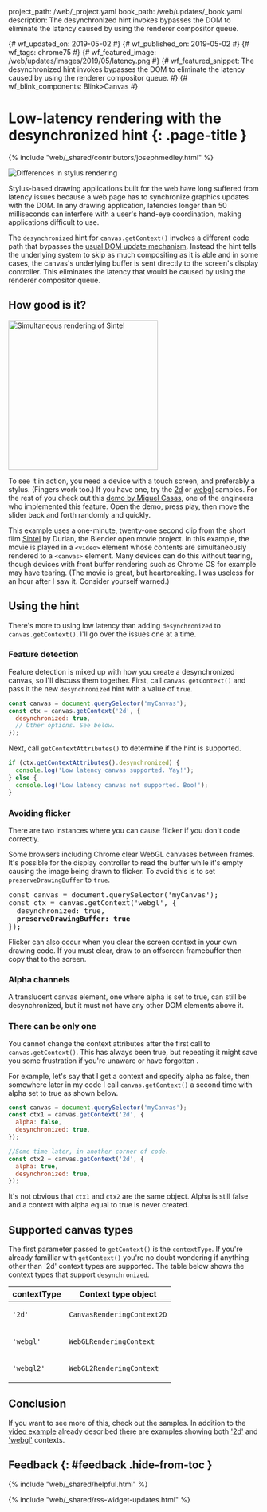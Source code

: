project_path: /web/_project.yaml
book_path: /web/updates/_book.yaml
description: The desynchronized hint invokes bypasses the DOM to eliminate the latency caused by using the renderer compositor queue.

{# wf_updated_on: 2019-05-02 #}
{# wf_published_on: 2019-05-02 #}
{# wf_tags: chrome75 #}
{# wf_featured_image: /web/updates/images/2019/05/latency.png #}
{# wf_featured_snippet: The desynchronized hint invokes bypasses the DOM to eliminate the latency caused by using the renderer compositor queue. #}
{# wf_blink_components: Blink>Canvas #}

# Low-latency rendering with the desynchronized hint {: .page-title }

{% include "web/_shared/contributors/josephmedley.html" %}

<img src="/web/updates/images/2019/05/latency.png" class="hint-image attempt-right" alt="Differences in stylus rendering">

<style>
.hint {
  height: 150px;
  width: auto;
}
</style>

Stylus-based drawing applications built for the web have long suffered from
latency issues because a web page has to synchronize graphics updates with the
DOM. In any drawing application, latencies longer than 50 milliseconds can
interfere with a user's hand-eye coordination, making applications difficult to
use.   

The `desynchronized` hint for `canvas.getContext()` invokes a different code
path that bypasses the [usual DOM update
mechanism](https://docs.google.com/presentation/d/1boPxbgNrTU0ddsc144rcXayGA_WF53k96imRH8Mp34Y/edit#slide=id.p).
Instead the hint tells the underlying system to skip as much compositing as it
is able and in some cases, the canvas's underlying buffer is sent directly to
the screen's display controller. This eliminates the latency that would be
caused by using the renderer compositor queue.

## How good is it?

<img src="/web/updates/images/2019/05/sintel.png" class="sintel attempt-right" alt="Simultaneous rendering of Sintel">

<style>
.sintel {
  height: 300px;
  width: auto;
}
</style>

To see it in action, you need a device with a touch screen, and preferably a
stylus. (Fingers work too.) If you have one, try the
[2d](https://www.google.com/url?q=https://codepen.io/miguelao/full/ZjJNNw&sa=D&ust=1556721118370000&usg=AFQjCNGjpffZOOmf99D_ixBGNlYHGLiF7w)
or
[webgl](https://www.google.com/url?q=https://codepen.io/miguelao/full/WKZaqd&sa=D&ust=1556721118370000&usg=AFQjCNGcfmYlh3Serjw0d8o4isSYv8eywg)
samples. For the rest of you check out this [demo by Miguel
Casas](https://codepen.io/miguelao/full/mLLKLg), one of the engineers who
implemented this feature. Open the demo, press play, then move the slider back
and forth randomly and quickly. 

This example uses a one-minute, twenty-one second clip from the short film
[Sintel](https://durian.blender.org/download/) by Durian, the Blender open movie
project. In this example, the movie is played in a `<video>` element whose
contents are simultaneously rendered to a `<canvas>` element.  Many devices can
do this without tearing, though devices with front buffer rendering such as
Chrome OS for example may have tearing. (The movie is great, but heartbreaking.
I was useless for an hour after I saw it. Consider yourself warned.)

## Using the hint

There's more to using low latency than adding `desynchronized` to 
`canvas.getContext()`. I'll go over the issues one at a time.

### Feature detection 

Feature detection is mixed up with how you create a desynchronized canvas, so
I'll discuss them together. First, call `canvas.getContext()` and pass it the
new `desynchronized` hint with a value of `true`. 

```javascript
const canvas = document.querySelector('myCanvas');
const ctx = canvas.getContext('2d', { 
  desynchronized: true,
  // Other options. See below.
});
```

Next, call `getContextAttributes()` to determine if the hint is supported. 

```javascript
if (ctx.getContextAttributes().desynchronized) {
  console.log('Low latency canvas supported. Yay!');
} else {
  console.log('Low latency canvas not supported. Boo!');
}
```

### Avoiding flicker

There are two instances where you can cause flicker if you don't code correctly.
  
Some browsers including Chrome clear WebGL canvases between frames. It's
possible for the display controller to read the buffer while it's empty causing
the image being drawn to flicker. To avoid this is to set
`preserveDrawingBuffer` to `true`.

<pre class="prettyprint lang-JavaScript">const canvas = document.querySelector('myCanvas');
const ctx = canvas.getContext('webgl', { 
  desynchronized: true,
  <strong>preserveDrawingBuffer: true</strong>
});</pre>

Flicker can also occur when you clear the screen context in your own drawing
code.  If you must clear, draw to an offscreen framebuffer then copy that to the
screen. 

### Alpha channels

A translucent canvas element, one where alpha is set to true, can still be
desynchronized, but it must not have any other DOM elements above it.

### There can be only one

You cannot change the context attributes after the first call to
`canvas.getContext()`. This has always been true, but repeating it might save
you some frustration if you're unaware or have forgotten . 

For example, let's say that I get a context and specify alpha as false, then
somewhere later in my code I call `canvas.getContext()` a second time with alpha
set to true as shown below. 

```javascript
const canvas = document.querySelector('myCanvas');
const ctx1 = canvas.getContext('2d', {
  alpha: false,
  desynchronized: true,
});

//Some time later, in another corner of code.
const ctx2 = canvas.getContext('2d', {
  alpha: true,
  desynchronized: true,
});
```

It's not obvious that `ctx1` and `ctx2` are the same object. Alpha is still false and a
context with alpha equal to true is never created.

## Supported canvas types

The first parameter passed to `getContext()` is the `contextType`. If you're
already familliar with `getContext()` you're no doubt wondering if anything
other than '2d' context types are supported. The table below shows the context
types that support `desynchronized`.

<table>
  <thead>
    <tr>
      <th><strong>contextType</strong></th>
      <th><strong>Context type object</strong></th>
    </tr>
  </thead>
  <tbody>
    <tr>
      <td><p><code>'2d'</code></p></td>
      <td><p><code>CanvasRenderingContext2D</code></p></td>
    </tr>
    <tr>
      <td><p><code>'webgl'</code></p></td>
      <td><p><code>WebGLRenderingContext</code></p></td>
    </tr>
    <tr>
      <td><p><code>'webgl2'</code></p></td>
      <td><p><code>WebGL2RenderingContext</code></p></td>
    </tr>
  </tbody>
</table>

## Conclusion

If you want to see more of this, check out the samples. In addition to
the [video example](https://codepen.io/miguelao/full/mLLKLg) already described
there are examples showing both ['2d'](https://codepen.io/miguelao/pen/ZjJNNw)
and ['webgl'](https://codepen.io/miguelao/full/WKZaqd) contexts.

## Feedback {: #feedback .hide-from-toc }

{% include "web/_shared/helpful.html" %}

{% include "web/_shared/rss-widget-updates.html" %}